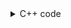 <details><summary>C++ code</summary>

Runtime `12 ms` Beats `92.40%`.<br>
Memory `26.3 MB` Beats `63.37%`.

![](../../../../assets/106.png)

</details>
